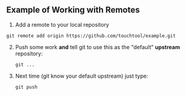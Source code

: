 ## Example of Working with Remotes
1. Add a remote to your local repository
  ```
  git remote add origin https://github.com/touchtool/example.git
  ```

2. Push some work **and** tell git to use this as the "default" **upstream** repository:
   ``` 
   git ...
   ```
   
3. Next time (git know your default upstream) just type:
   ```
   git push
   ```